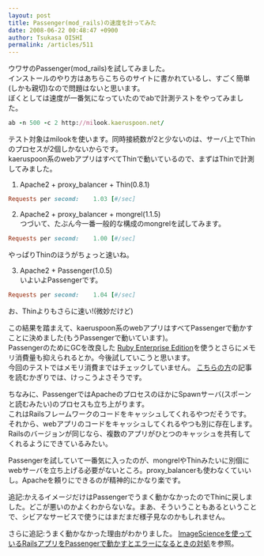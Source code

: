 ```yaml
---
layout: post
title: Passenger(mod_rails)の速度を計ってみた
date: 2008-06-22 00:48:47 +0900
author: Tsukasa OISHI
permalink: /articles/511
---
```



ウワサのPassenger(mod\_rails)を試してみました。  
インストールのやり方はあちらこちらのサイトに書かれているし、すごく簡単(しかも親切)なので問題はないと思います。  
ぼくとしては速度が一番気になっていたのでabで計測テストをやってみました。  

```ruby  
ab -n 500 -c 2 http://milook.kaeruspoon.net/ 
```  

テスト対象はmilookを使います。同時接続数が2と少ないのは、サーバ上でThinのプロセスが2個しかないからです。  
kaeruspoon系のwebアプリはすべてThinで動いているので、まずはThinで計測してみました。  

1. Apache2 + proxy\_balancer + Thin(0.8.1)  

```ruby  
Requests per second:    1.03 [#/sec]  
```  

2. Apache2 + proxy\_balancer + mongrel(1.1.5)  
つづいて、たぶん今一番一般的な構成のmongrelを試してみます。  

```ruby  
Requests per second:    1.00 [#/sec]  
```  

やっぱりThinのほうがちょっと速いね。  

3. Apache2 + Passenger(1.0.5)  
いよいよPassengerです。  

```ruby  
Requests per second:    1.04 [#/sec]  
```  

お、Thinよりもさらに速い!(微妙だけど)  

この結果を踏まえて、kaeruspoon系のwebアプリはすべてPassengerで動かすことに決めました(もうPassengerで動いています)。  
PassengerのためにGCを改良した [Ruby Enterprise Edition](http://www.rubyenterpriseedition.com/)を使うとさらにメモリ消費量も抑えられるとか。今後試していこうと思います。  
今回のテストではメモリ消費まではチェックしていません。 [こちらの方](http://brass.to/blog/mod_rails_memory.html)の記事を読むかぎりでは、けっこうよさそうです。  

ちなみに、PassengerではApacheのプロセスのほかにSpawnサーバ(スポーンと読むみたい)のプロセスも立ち上がります。  
これはRailsフレームワークのコードをキャッシュしてくれるやつだそうです。それから、webアプリのコードをキャッシュしてくれるやつも別に存在します。Railsのバージョンが同じなら、複数のアプリがひとつのキャッシュを共有してくれるようにできているみたい。  

Passengerを試していて一番気に入ったのが、mongrelやThinみたいに別個にwebサーバを立ち上げる必要がないところ。proxy\_balancerも使わなくていいし。Apacheを頼りにできるのが精神的にかなり楽です。  

追記:かえるイメージだけはPassengerでうまく動かなかったのでThinに戻しました。どこが悪いのかよくわからないな。まあ、そういうこともあるということで、シビアなサービスで使うにはまだまだ様子見なのかもしれません。  

さらに追記:うまく動かなかった理由がわかりました。 [ImageScienceを使っているRailsアプリをPassengerで動かすとエラーになるときの対処](/articles/514)を参照。  

